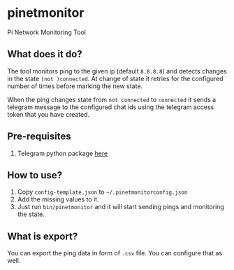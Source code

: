 # pinetmonitor
Pi Network Monitoring Tool

## What does it do?
The tool monitors ping to the given ip (default ```8.8.8.8```) and detects changes in the state ```(not )connected```. At change of state it retries for the configured number of times before marking the new state.

When the ping changes state from ```not connected``` to ```connected``` it sends a telegram message to the configured chat ids using the telegram access token that you have created.

## Pre-requisites
1. Telegram python package [here](https://python-telegram-bot.org/)

## How to use?
1. Copy ```config-template.json``` to ```~/.pinetmonitorconfig.json```
2. Add the missing values to it.
3. Just run ```bin/pinetmonitor``` and it will start sending pings and monitoring the state.

## What is export?
You can export the ping data in form of ```.csv``` file. You can configure that as well.